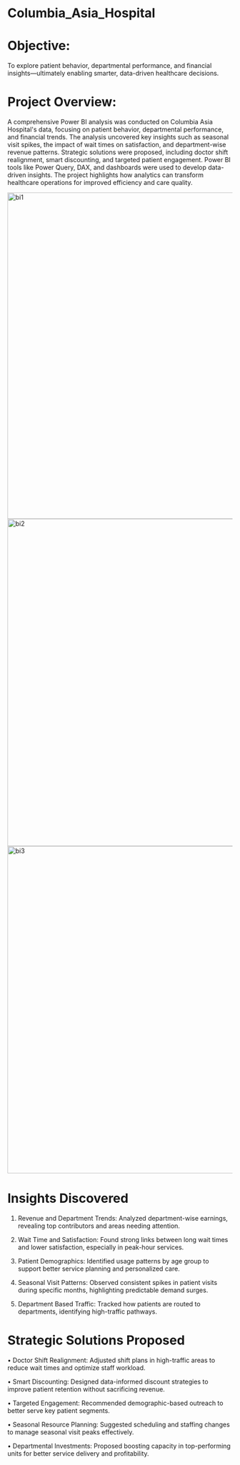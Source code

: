 # Columbia_Asia_Hospital

# Objective: 
To explore patient behavior, departmental performance, and financial insights—ultimately enabling smarter, data-driven healthcare decisions.

# Project Overview:
A comprehensive Power BI analysis was conducted on Columbia Asia Hospital's data, focusing on patient behavior, departmental performance, and financial trends. The analysis uncovered key insights such as seasonal visit spikes, the impact of wait times on satisfaction, and department-wise revenue patterns. Strategic solutions were proposed, including doctor shift realignment, smart discounting, and targeted patient engagement. Power BI tools like Power Query, DAX, and dashboards were used to develop data-driven insights. The project highlights how analytics can transform healthcare operations for improved efficiency and care quality.


<img width="1300" height="731" alt="bi1" src="https://github.com/user-attachments/assets/fc52fd91-60e4-46ae-8900-456dd78bd606" />  <img width="1305" height="733" alt="bi2" src="https://github.com/user-attachments/assets/41e03c67-0350-4780-adab-f6914ce1e85a" />  <img width="1301" height="733" alt="bi3" src="https://github.com/user-attachments/assets/03dc6ee7-bf12-4a89-9880-51c1d9f41635" />

# Insights Discovered

1. Revenue and Department Trends: Analyzed department-wise earnings, revealing top contributors and areas needing attention.

2. Wait Time and Satisfaction: Found strong links between long wait times and lower satisfaction, especially in peak-hour services.
   
3. Patient Demographics: Identified usage patterns by age group to support better service planning and personalized care.

4. Seasonal Visit Patterns: Observed consistent spikes in patient visits during specific months, highlighting predictable demand surges.

5. Department Based Traffic: Tracked how patients are routed to departments, identifying high-traffic pathways.

# Strategic Solutions Proposed
• Doctor Shift Realignment: Adjusted shift plans in high-traffic areas to reduce wait times and optimize staff workload.

• Smart Discounting: Designed data-informed discount strategies to improve patient retention without sacrificing revenue.

• Targeted Engagement: Recommended demographic-based outreach to better serve key patient segments.

• Seasonal Resource Planning: Suggested scheduling and staffing changes to manage seasonal visit peaks effectively.

• Departmental Investments: Proposed boosting capacity in top-performing units for better service delivery and profitability.


